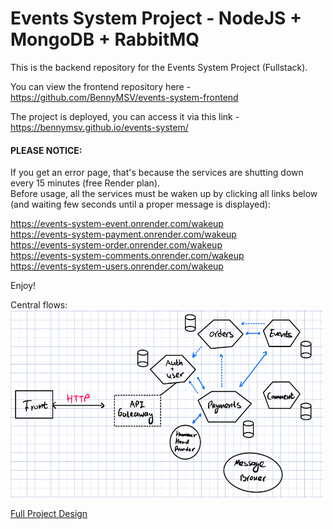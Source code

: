 # Events System Project - NodeJS + MongoDB + RabbitMQ

This is the backend repository for the Events System Project (Fullstack).  
  
You can view the frontend repository here - https://github.com/BennyMSV/events-system-frontend

The project is deployed, you can access it via this link - https://bennymsv.github.io/events-system/

#### PLEASE NOTICE:
If you get an error page, that's because the services are shutting down every 15 minutes (free Render plan).  
Before usage, all the services must be waken up by clicking all links below (and waiting few seconds until a proper message is displayed):  

https://events-system-event.onrender.com/wakeup  
https://events-system-payment.onrender.com/wakeup  
https://events-system-order.onrender.com/wakeup  
https://events-system-comments.onrender.com/wakeup  
https://events-system-users.onrender.com/wakeup  

Enjoy!

Central flows:  
<img src="https://github.com/BennyMSV/events-system-backend/blob/main/Central%20macro%20flows.png" alt="Central flows" width="500" height="300" />  
  
[Full Project Design](https://github.com/BennyMSV/events-system-backend/blob/main/Events%20System%20-%20Final%20Project%20Design.pdf)  







